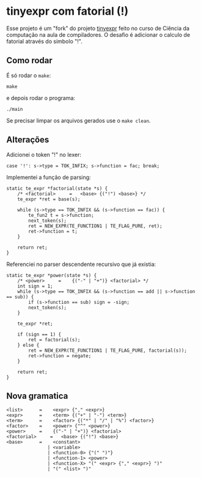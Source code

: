 # tinyexpr com fatorial (!)

Esse projeto é um "fork" do projeto [tinyexpr](https://github.com/codeplea/tinyexpr) feito no curso de Ciência da computação na aula de compiladores. O desafio é adicionar o calculo de fatorial através do simbolo "!".

## Como rodar

É só rodar o `make`:

```
make
```

e depois rodar o programa:

```
./main
```

Se precisar limpar os arquivos gerados use o `make clean`.

## Alterações

Adicionei o token "!" no lexer:

```
case '!': s->type = TOK_INFIX; s->function = fac; break;
```

Implementei a função de parsing:

```
static te_expr *factorial(state *s) {
    /* <factorial>     =   <base> {("!") <base>} */
    te_expr *ret = base(s);
  
    while (s->type == TOK_INFIX && (s->function == fac)) {
        te_fun2 t = s->function;
        next_token(s);
        ret = NEW_EXPR(TE_FUNCTION1 | TE_FLAG_PURE, ret);
        ret->function = t;
    }

    return ret;
}
```

Referenciei no parser descendente recursivo que já existia:

```
static te_expr *power(state *s) {
    /* <power>     =    {("-" | "+")} <factorial> */
    int sign = 1;
    while (s->type == TOK_INFIX && (s->function == add || s->function == sub)) {
        if (s->function == sub) sign = -sign;
        next_token(s);
    }

    te_expr *ret;

    if (sign == 1) {
        ret = factorial(s);
    } else {
        ret = NEW_EXPR(TE_FUNCTION1 | TE_FLAG_PURE, factorial(s));
        ret->function = negate;
    }

    return ret;
}
```

## Nova gramatica

```
<list>      =    <expr> {"," <expr>}
<expr>      =    <term> {("+" | "-") <term>}
<term>      =    <factor> {("*" | "/" | "%") <factor>}
<factor>    =    <power> {"^" <power>}
<power>     =    {("-" | "+")} <factorial>
<factorial>     =   <base> {("!") <base>}
<base>      =    <constant>
               | <variable>
               | <function-0> {"(" ")"}
               | <function-1> <power>
               | <function-X> "(" <expr> {"," <expr>} ")"
               | "(" <list> ")"
```
